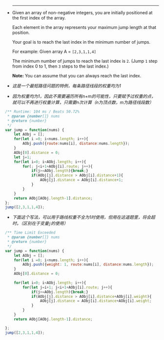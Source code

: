 
 * ------

   Given an array of non-negative integers, you are initially positioned at the first index of the array.

   Each element in the array represents your maximum jump length at that position.

   Your goal is to reach the last index in the minimum number of jumps.

   For example:
   Given array A = `[2,3,1,1,4]`

   The minimum number of jumps to reach the last index is `2`. (Jump `1` step from index 0 to 1, then `3` steps to the last index.)

   **Note:**
   You can assume that you can always reach the last index.

* *这是一个最短路径问题的特例，每条路径线段的权重均为1*

* *因为权重均为1，因此不需要遍历所有n+m的可能性，只要赋予过权重的点，就可以不再进行权重计算，只需要n次计算（n为顶点数，m为路径线段数）*


```Javascript
/** Runtime: 104 ms / Beats 50.72%
 * @param {number[]} nums
 * @return {number}
 */
var jump = function(nums) {
	let AObj = [];
	for(let i =0; i<nums.length; i++){
		AObj.push({route:nums[i], distance:nums.length});
	}
	AObj[0].distance = 0;
	let j=1;
	for(let i=0; i<AObj.length; i++){
		for(; j<i+1+AObj[i].route; j++){
			if(j>=AObj.length){break;}
			if(AObj[j].distance > AObj[i].distance+1){
				AObj[j].distance = AObj[i].distance+1;
			}
		}
	}
	return AObj[AObj.length-1].distance;
};
jump([2,3,1,1,4]);
```



- *下面这个写法，可以用于路线权重不全为1时使用，但用在这道题里，将会超时。（区别在于变量`j`的使用）*

```Javascript
/** Time Limit Exceeded
 * @param {number[]} nums
 * @return {number}
 */
var jump = function(nums) {
	let AObj = [];
	for(let i =0; i<nums.length; i++){
		AObj.push({weight: 1, route:nums[i], distance:nums.length});
	}
	AObj[0].distance = 0;
	
	for(let i=0; i<AObj.length; i++){
		for(let j=i+1; j<i+1+AObj[i].route; j++){
			if(j>=AObj.length){break;}
			if(AObj[j].distance > AObj[i].distance+AObj[i].weight){
				AObj[j].distance = AObj[i].distance+AObj[i].weight;
			}
		}
	}
	return AObj[AObj.length-1].distance;

};
jump([2,3,1,1,4]);
```

